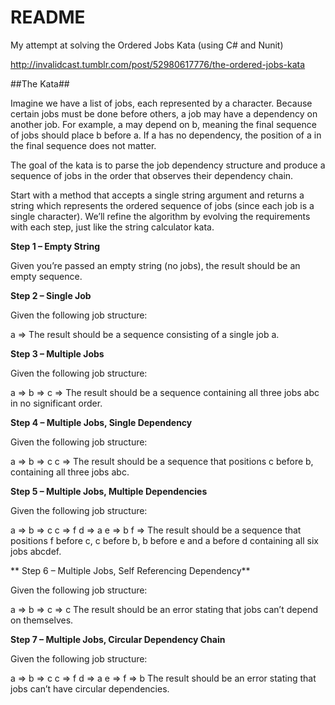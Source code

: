 # README #

My attempt at solving the Ordered Jobs Kata (using C# and Nunit)

http://invalidcast.tumblr.com/post/52980617776/the-ordered-jobs-kata

##The Kata##

Imagine we have a list of jobs, each represented by a character. Because certain jobs must be done before others, a job may have a dependency on another job. For example, a may depend on b, meaning the final sequence of jobs should place b before a. If a has no dependency, the position of a in the final sequence does not matter.

The goal of the kata is to parse the job dependency structure and produce a sequence of jobs in the order that observes their dependency chain.

Start with a method that accepts a single string argument and returns a string which represents the ordered sequence of jobs (since each job is a single character). We’ll refine the algorithm by evolving the requirements with each step, just like the string calculator kata.

**Step 1 – Empty String**

Given you’re passed an empty string (no jobs), the result should be an empty sequence.

**Step 2 – Single Job**

Given the following job structure:

a =>
The result should be a sequence consisting of a single job a.

**Step 3 – Multiple Jobs**

Given the following job structure:

a =>
b =>
c =>
The result should be a sequence containing all three jobs abc in no significant order.

**Step 4 – Multiple Jobs, Single Dependency**

Given the following job structure:

a =>
b => c
c =>
The result should be a sequence that positions c before b, containing all three jobs abc.

**Step 5 – Multiple Jobs, Multiple Dependencies**

Given the following job structure:

a =>
b => c
c => f
d => a
e => b
f =>
The result should be a sequence that positions f before c, c before b, b before e and a before d containing all six jobs abcdef.

** Step 6 – Multiple Jobs, Self Referencing Dependency**

Given the following job structure:

a =>
b =>
c => c
The result should be an error stating that jobs can’t depend on themselves.

**Step 7 – Multiple Jobs, Circular Dependency Chain**

Given the following job structure:

a =>
b => c
c => f
d => a
e =>
f => b
The result should be an error stating that jobs can’t have circular dependencies.
